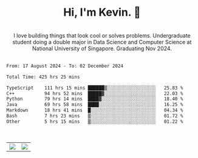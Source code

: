 <!--
**kevin-pek/kevin-pek** is a ✨ _special_ ✨ repository because its `README.md` (this file) appears on your GitHub profile.

Here are some ideas to get you started:

- 🔭 I’m currently working on ...
- 🌱 I’m currently learning ...
- 👯 I’m looking to collaborate on ...
- 🤔 I’m looking for help with ...
- 💬 Ask me about ...
- 📫 How to reach me: ...
- 😄 Pronouns: ...
- ⚡ Fun fact: ...
-->
<div align="center">
  <h1>Hi, I'm Kevin. 👋</h1>
  <br />
  I love building things that look cool or solves problems. Undergraduate student doing a double major in Data Science and Computer Science at National University of Singapore. Graduating Nov 2024.
</div>
<br />
<!--START_SECTION:waka-->

```txt
From: 17 August 2024 - To: 02 December 2024

Total Time: 425 hrs 25 mins

TypeScript    111 hrs 15 mins ██████▒░░░░░░░░░░░░░░░░░░   25.83 %
C++           94 hrs 52 mins  █████▓░░░░░░░░░░░░░░░░░░░   22.03 %
Python        79 hrs 14 mins  ████▓░░░░░░░░░░░░░░░░░░░░   18.40 %
Java          69 hrs 58 mins  ████░░░░░░░░░░░░░░░░░░░░░   16.25 %
Markdown      18 hrs 41 mins  █░░░░░░░░░░░░░░░░░░░░░░░░   04.34 %
Bash          7 hrs 23 mins   ▒░░░░░░░░░░░░░░░░░░░░░░░░   01.72 %
Other         5 hrs 15 mins   ▒░░░░░░░░░░░░░░░░░░░░░░░░   01.22 %
```

<!--END_SECTION:waka-->
<br />
<table width="100%">
  <tr>
    <td align="left" width="50%">
      <img src="https://github-readme-stats-kevin-pek.vercel.app/api?username=kevin-pek&include_all_commits=true&count_private=true&theme=rose_pine" />
    </td>
    <td align="right" width="50%">
      <img src="https://github-readme-stats-kevin-pek.vercel.app/api/top-langs?username=kevin-pek&langs_count=10&hide_progress=true&theme=rose_pine" />
    </td>
  </tr>
</table>
